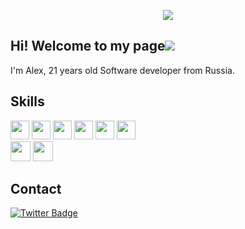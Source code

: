 <p align="center">
  <a href="https://github.com/Leevandr" style="text-decoration: none;">
    <img src="https://readme-typing-svg.demolab.com/?lines=Back-end+Dev+-+Java+Core%2C+Spring+Framework&center=true&width=550&height=70"/>
  </a>
</p>

## Hi! Welcome to my page![](https://user-images.githubusercontent.com/18350557/176309783-0785949b-9127-417c-8b55-ab5a4333674e.gif)
I'm Alex, 21 years old Software developer from Russia.

## Skills
<div>
    <img src="https://cdn.jsdelivr.net/gh/devicons/devicon@latest/icons/java/java-original-wordmark.svg" width="30" height="30"/>
    <img src="https://cdn.jsdelivr.net/gh/devicons/devicon@latest/icons/spring/spring-original.svg" width="30" height="30" />
    <img src="https://cdn.jsdelivr.net/gh/devicons/devicon@latest/icons/csharp/csharp-original.svg" width="30" height="30"/>
    <img src="https://cdn.jsdelivr.net/gh/devicons/devicon@latest/icons/javascript/javascript-original.svg" width="30" height="30"/>
    <img src="https://cdn.jsdelivr.net/gh/devicons/devicon@latest/icons/html5/html5-original.svg" width="30" height="30"/>
    <img src="https://cdn.jsdelivr.net/gh/devicons/devicon@latest/icons/css3/css3-original.svg" width="30" height="30"/>   
</div>

<div>
    <img src="https://cdn.jsdelivr.net/gh/devicons/devicon@latest/icons/mysql/mysql-original-wordmark.svg" width="32" height="32" />
    <img src="https://cdn.jsdelivr.net/gh/devicons/devicon@latest/icons/postgresql/postgresql-original-wordmark.svg" width="32" height="32"/>
</div>

## Contact
<div id="badges">
  <a href="https://t.me/krvalexdev">
    <img src="https://img.shields.io/badge/Telegram-blue?style=for-the-badge&logo=twitter&logoColor=white" alt="Twitter Badge"/>
  </a>
</div>
